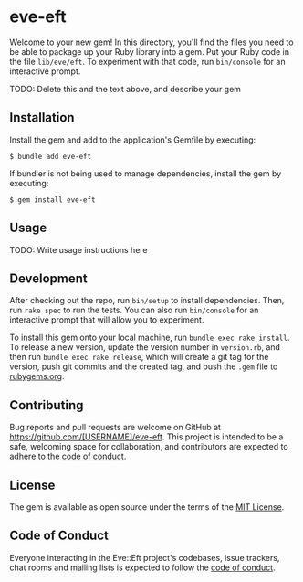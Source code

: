 # eve-eft

Welcome to your new gem! In this directory, you'll find the files you need to be able to package up your Ruby library into a gem. Put your Ruby code in the file `lib/eve/eft`. To experiment with that code, run `bin/console` for an interactive prompt.

TODO: Delete this and the text above, and describe your gem

## Installation

Install the gem and add to the application's Gemfile by executing:

    $ bundle add eve-eft

If bundler is not being used to manage dependencies, install the gem by executing:

    $ gem install eve-eft

## Usage

TODO: Write usage instructions here

## Development

After checking out the repo, run `bin/setup` to install dependencies. Then, run `rake spec` to run the tests. You can also run `bin/console` for an interactive prompt that will allow you to experiment.

To install this gem onto your local machine, run `bundle exec rake install`. To release a new version, update the version number in `version.rb`, and then run `bundle exec rake release`, which will create a git tag for the version, push git commits and the created tag, and push the `.gem` file to [rubygems.org](https://rubygems.org).

## Contributing

Bug reports and pull requests are welcome on GitHub at https://github.com/[USERNAME]/eve-eft. This project is intended to be a safe, welcoming space for collaboration, and contributors are expected to adhere to the [code of conduct](https://github.com/[USERNAME]/eve-eft/blob/main/CODE_OF_CONDUCT.md).

## License

The gem is available as open source under the terms of the [MIT License](https://opensource.org/licenses/MIT).

## Code of Conduct

Everyone interacting in the Eve::Eft project's codebases, issue trackers, chat rooms and mailing lists is expected to follow the [code of conduct](https://github.com/[USERNAME]/eve-eft/blob/main/CODE_OF_CONDUCT.md).
